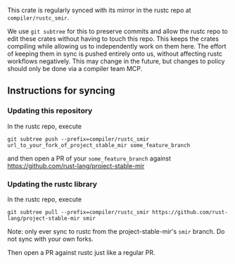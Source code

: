 This crate is regularly synced with its mirror in the rustc repo at `compiler/rustc_smir`.

We use `git subtree` for this to preserve commits and allow the rustc repo to
edit these crates without having to touch this repo. This keeps the crates compiling
while allowing us to independently work on them here. The effort of keeping them in
sync is pushed entirely onto us, without affecting rustc workflows negatively.
This may change in the future, but changes to policy should only be done via a
compiler team MCP.

## Instructions for syncing

### Updating this repository

In the rustc repo, execute

```
git subtree push --prefix=compiler/rustc_smir url_to_your_fork_of_project_stable_mir some_feature_branch
```

and then open a PR of your `some_feature_branch` against https://github.com/rust-lang/project-stable-mir

### Updating the rustc library


In the rustc repo, execute

```
git subtree pull --prefix=compiler/rustc_smir https://github.com/rust-lang/project-stable-mir smir
```

Note: only ever sync to rustc from the project-stable-mir's `smir` branch. Do not sync with your own forks.

Then open a PR against rustc just like a regular PR.
